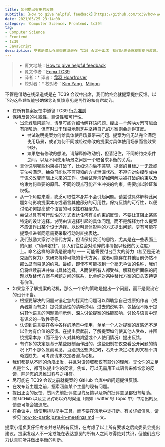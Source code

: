 ```yaml
---
title: 如何提出有用的反馈
subtitle: [How to give helpful feedback](https://github.com/tc39/how-we-work/blob/master/feedback.md)
date: 2021/05/25 23:14:00
category: [Computer Science, Frontend, tc39]
tag:
- Computer Science
- Frontend
- tc39
- JavaScript
description: 不管是借助在线渠道或是在 TC39 会议中出席，我们始终会就提案提供反馈。以下的这些建议能够确保您的反馈意见是可行的和有帮助的。
---
```


> * 原文地址：[How to give helpful feedback](https://github.com/tc39/how-we-work/blob/master/feedback.md)
> * 原文作者：[Ecma TC39](https://github.com/tc39/how-we-work)
> * 译者：* 译者：[霜羽 Hoarfroster](https://github.com/PassionPenguin)
> * 校对者：* 校对者：[Kim Yang](https://github.com/KimYangOfCat)、[Miigon](https://github.com/Miigon)

不管是借助在线渠道或是在 TC39 会议中出席，我们始终会就提案提供反馈。以下的这些建议能够确保您的反馈意见是可行的和有帮助的。

- 在所有提案反馈中遵循 TC39 [行为准则](https://tc39.es/code-of-conduct/)
- 保持反馈的礼貌性、建设性和可行性。
    - 当您发现问题时，请尽可能详细地解释该问题。提出一个解决方案可能会有所帮助，但有时过于轻易地制定并坚持自己的方案则会适得其反。
        - 尝试说明提案为何给具体使用场景带来问题、提案为何无法完全满足使用场景，或者为何不同或经过修改的提案对具体使用场景而言效果很好。
        - 如果您有修改的想法，请解释修改动机，但请记住，不同的约束条件之间，以及不同使用场景之间是一个取舍求平衡的关系。
    - 具体说明哪些约束被打破了，比如说向后不兼容、提案的目标之一无效或无法被满足、抽象可能以不可预知的方式泄漏状态、不遵守对象模型或由于语义改变而阻止未来的工作。请尝试弄清楚如何解决被打破的约束以及约束为何重要的原因。不同的观点可能产生冲突的约束，需要加以验证和权衡。
    - 从一个角度来看，缺乏可取性本身并不会引起问题。请尝试具体解释此问题如何影响提案本身或语言其他部分的可用性。保持反馈的可行性，以便讨论如何提高整个语言的可取性和凝聚力。
    - 尝试以具有可行动性的方式表达任何有关约束的反馈，不要让其阻止某些特定的设计选择。说明由该选择引起的具体问题，而不是解释为什么提案不应该作出某个设计选择。以说明具体影响的方式提出问题，更有可能在提案推进者同意需要采取行动时直接表达。
    - 我们鼓励大家讨论替代方案，但请保持灵活的思路，尤其是在一些表面上的问题（“琐碎定律”，即人们往往会对琐碎的事情报以轻微的关注度）上。命名这样的事情是很难的 —— 可能需要付出巨大的努力（甚至是无法克服的努力）来研究每种可能的替代方案，或者可能存在其他目前仍然不那么显而易见的约束。最终，即使不可能找到一个毫无争议的名称，我们仍将继续前进并做出具体选择，从而使所有人都受益。解释您所面临的问题以及替代方案与问题之间的联系，比单纯对某种替代方案的口头支持更有价值。
- 如果您不了解提案的动机，那么一个好的策略是提出一个问题，而不是假设它的设计不当。
    - 根据要解决的问题来锚定您的探索性问题可以帮助您自己或原始作者（或两者兼而有之）提供激励性的清晰说明。过去的说明中，包括但不限于提供其他语言的问题空间示例、深入讨论提案的性能影响、讨论与语言中现有语义的一致性等等。
    - 认识到语言要在各种各样的场景中使用，单单一个人对提案的反感还不足以作为有价值的反馈。在提出贡献前，了解提案如何使其他人受益，并围绕提案本身（而不是个人对其的期望或个人使用情况）提出反馈。
    - 有许多的决定是基于某些限制而作出的，这些限制在仅查看公开问题的情况下并不那么显而易见。当遇到这些决定时，若关于决定动机的文档不清晰或缺失，可考虑请求决定者澄清动机。
- 我们都是从不同的角度出发，并且对该领域都仅有部分的理解。无论你的立足点是什么，都可以提出你的反馈。例如，可以无需用正式语言来修饰您的反馈，除非您的思维过程与之相符。
- 尽可能在 TC39 会议之前就提案的 GitHub 仓库中的问题提供反馈。
- 在发布新主题之前，搜索涵盖某个主题的现有问题。
- 提出正面的反馈、赞同先前批评意见的反馈以及新的批评意见都很有帮助。
- 除 GitHub 以及会议讨论以外的渠道（例如 Twitter 的 Topic 中）中给出的反馈更可能会被遗忘。
- 在会议中，请使用排队举手工具，而不要在演示中途打断。有关详细信息，请参见 [how-to-participate-in-meetings.md](https://github.com/xitu/gold-miner/blob/master/article/ECMA-TC39/How-to-participate-in-meetings.md) 一文。

提案小组负责仔细考查并总结所有反馈，在考虑了以上所有要求之后向委员会提出建议。提案发起人不一定总能在表达意见的所有人之间取得绝对共识，但他们应尽力认真聆听并做出平衡的判断。
